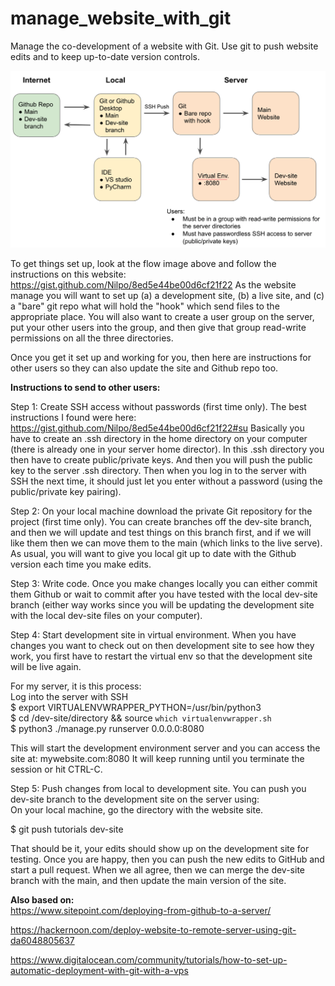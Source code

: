 # manage_website_with_git
Manage the co-development of a website with Git. Use git to push website edits and to keep up-to-date version controls. 

![alt text](https://github.com/ryanrwatkins/manage_website_with_git/blob/main/manage_with_git_flow.png)


To get things set up, look at the flow image above and follow the instructions on this website: https://gist.github.com/Nilpo/8ed5e44be00d6cf21f22  As the website manage you will want to set up (a) a development site, (b) a live site, and (c) a "bare" git repo what will hold the "hook" which send files to the appropriate place.  You will also want to create a user group on the server, put your other users into the group, and then give that group read-write permissions on all the three directories.

Once you get it set up and working for you, then here are instructions for other users so they can also update the site and Github repo too.


**Instructions to send to other users:**

Step 1: Create SSH access without passwords (first time only). The best instructions I found were here: https://gist.github.com/Nilpo/8ed5e44be00d6cf21f22#su
Basically you have to create an .ssh directory in the home directory on your computer (there is already one in your server home director). In this .ssh directory you then have to create public/private keys. And then you will push the public key to the server .ssh directory.  Then when you log in to the server with SSH the next time, it should just let you  enter without a password (using the public/private key pairing).

Step 2: On your local machine download the private Git repository for the project (first time only).  You can create branches off the dev-site branch, and then we will update and test things on this branch first, and if we will like them then we can move them to the main (which links to the live serve).  As usual, you will want to give you local git up to date with the Github version each time you make edits.  

Step 3: Write code. Once you make changes locally you can either commit them Github or wait to commit after you have tested with the local dev-site branch (either way works since you will be updating the development site with the local dev-site files on your computer).

Step 4: Start development site in virtual environment. When you have changes you want to check out on then development site to see how they work, you first have to restart the virtual env so that the development site will be live again.

For my server, it is this process:<br/>
Log into the server with SSH<br/>
$  export VIRTUALENVWRAPPER_PYTHON=/usr/bin/python3 <br/>
$  cd /dev-site/directory &&  source `which virtualenvwrapper.sh`<br/>
$  python3 ./manage.py runserver 0.0.0.0:8080<br/>

This will start the development environment server and you can access the site at:  mywebsite.com:8080    It will keep running until you  terminate the session or hit CTRL-C.

Step 5: Push changes from local to development site. You can push you dev-site branch to the development site on the server using:  
On your local machine, go the directory with the website site.

$  git push tutorials dev-site

That should be it, your edits should show up on the development site for testing. Once you are happy, then you can push the new edits to GitHub and start a pull request.  When we all agree, then we can merge the dev-site branch with the main, and then update the  main version of the site.


**Also based on:<br/>**
https://www.sitepoint.com/deploying-from-github-to-a-server/

https://hackernoon.com/deploy-website-to-remote-server-using-git-da6048805637

https://www.digitalocean.com/community/tutorials/how-to-set-up-automatic-deployment-with-git-with-a-vps

